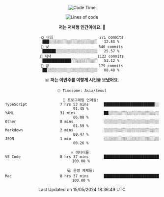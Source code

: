 <div align='center'>
 
<!--START_SECTION:waka-->
![Code Time](http://img.shields.io/badge/Code%20Time-3%2C525%20hrs%2046%20mins-blue)

![Lines of code](https://img.shields.io/badge/%EC%A0%80%EB%8A%94%20%EC%97%AC%ED%83%9C%EA%B9%8C%EC%A7%80%20-1.5%20million%20%EC%A4%84%EC%9D%98%20%EC%BD%94%EB%93%9C%EB%A5%BC%20%EC%9E%91%EC%84%B1%ED%96%88%EC%96%B4%EC%9A%94.-blue)

**저는 저녁형 인간이에요. 🦉** 

```text
🌞 아침                     271 commits         ███░░░░░░░░░░░░░░░░░░░░░░   12.83 % 
🌆 낮　                     540 commits         ██████░░░░░░░░░░░░░░░░░░░   25.57 % 
🌃 저녁                     1122 commits        █████████████░░░░░░░░░░░░   53.12 % 
🌙 밤　                     179 commits         ██░░░░░░░░░░░░░░░░░░░░░░░   08.48 % 
```


📊 **저는 이번주를 이렇게 시간을 보냈어요.** 

```text
🕑︎ Timezone: Asia/Seoul

💬 프로그래밍 언어들: 
TypeScript               7 hrs 53 mins       ███████████████████████░░   91.45 % 
YAML                     31 mins             ██░░░░░░░░░░░░░░░░░░░░░░░   06.08 % 
Other                    8 mins              ░░░░░░░░░░░░░░░░░░░░░░░░░   01.59 % 
Markdown                 2 mins              ░░░░░░░░░░░░░░░░░░░░░░░░░   00.47 % 
JSON                     1 min               ░░░░░░░░░░░░░░░░░░░░░░░░░   00.26 % 

🔥 에디터들: 
VS Code                  8 hrs 37 mins       █████████████████████████   100.00 % 

💻 운영 체제들: 
Mac                      8 hrs 37 mins       █████████████████████████   100.00 % 
```


 Last Updated on 15/05/2024 18:36:49 UTC
<!--END_SECTION:waka-->
 </div>
<!---
Emewjin/Emewjin is a ✨ special ✨ repository because its `README.md` (this file) appears on your GitHub profile.
You can click the Preview link to take a look at your changes.
--->
